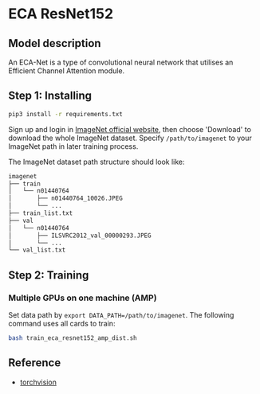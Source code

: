 # ECA ResNet152

## Model description

An ECA-Net is a type of convolutional neural network that utilises an Efficient Channel Attention module.

## Step 1: Installing

```bash
pip3 install -r requirements.txt
```

Sign up and login in [ImageNet official website](https://www.image-net.org/index.php), then choose 'Download' to download the whole ImageNet dataset. Specify `/path/to/imagenet` to your ImageNet path in later training process.

The ImageNet dataset path structure should look like:

```bash
imagenet
├── train
│   └── n01440764
│       ├── n01440764_10026.JPEG
│       └── ...
├── train_list.txt
├── val
│   └── n01440764
│       ├── ILSVRC2012_val_00000293.JPEG
│       └── ...
└── val_list.txt
```

## Step 2: Training

### Multiple GPUs on one machine (AMP)

Set data path by `export DATA_PATH=/path/to/imagenet`. The following command uses all cards to train:

```bash
bash train_eca_resnet152_amp_dist.sh
```

## Reference

- [torchvision](https://github.com/pytorch/vision/tree/main/references/classification)
